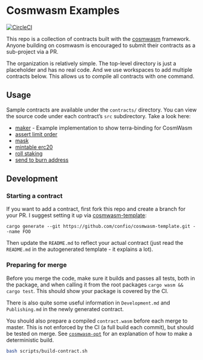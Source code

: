 # Cosmwasm Examples

[![CircleCI](https://circleci.com/gh/terra-project/cosmwasm-contracts/tree/master.svg?style=shield)](https://circleci.com/gh/terra-project/cosmwasm-contracts/tree/master)

This repo is a collection of contracts built with the
[cosmwasm](https://github.com/confio/cosmwasm) framework.
Anyone building on cosmwasm is encouraged to submit their contracts
as a sub-project via a PR.

The organization is relatively simple. The top-level directory is just a placeholder
and has no real code. And we use workspaces to add multiple contracts below.
This allows us to compile all contracts with one command.

## Usage

Sample contracts are available under the `contracts/` directory. You can view the source code under each contract’s `src` subdirectory. Take a look here:

* [maker](./contracts/maker) - Example implementation to show terra-binding for CosmWasm
* [assert limit order](./contracts/assert_limit_order)
* [mask](./contracts/mask)
* [mintable erc20](./contracts/mintable_erc20)
* [roll staking](./contracts/roll_staking)
* [send to burn address](./contracts/send-to-burn-address)

## Development

### Starting a contract

If you want to add a contract, first fork this repo and create a branch for your PR.
I suggest setting it up via [cosmwasm-template](https://github.com/confio/cosmwasm-template):

`cargo generate --git https://github.com/confio/cosmwasm-template.git --name FOO`

Then update the `README.md` to reflect your actual contract (just read the `README.md` in the autogenerated
template - it explains a lot).

### Preparing for merge

Before you merge the code, make sure it builds and passes all tests, both in the package,
and when calling it from the root packages `cargo wasm && cargo test`. This should
show your package is covered by the CI.

There is also quite some useful information in `Development.md` and `Publishing.md` in the newly generated
contract.

You should also prepare a compiled `contract.wasm` before each merge to master.
This is not enforced by the CI (a full build each commit), but should be tested
on merge. See [`cosmwasm-opt`](https://github.com/confio/cosmwasm-opt/blob/master/README.md#usage)
for an explanation of how to make a deterministic build.

```sh
bash scripts/build-contract.sh
```
